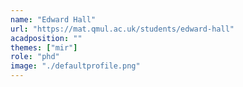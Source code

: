 ```yaml
---
name: "Edward Hall"
url: "https://mat.qmul.ac.uk/students/edward-hall"
acadposition: ""
themes: ["mir"]
role: "phd"
image: "./defaultprofile.png"
---
```

